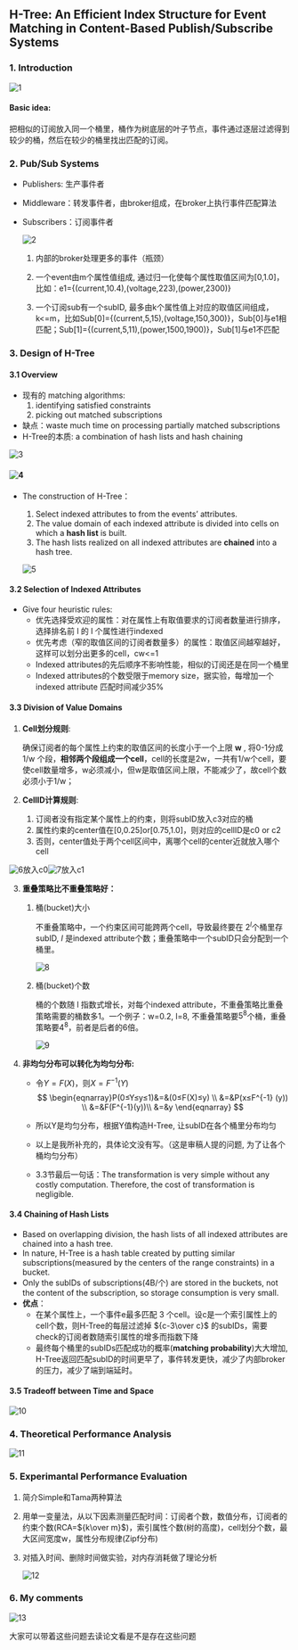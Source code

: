 ## H-Tree: An Efficient Index Structure for Event Matching in Content-Based Publish/Subscribe Systems

### 1. Introduction

![1](./pic/1.png)

#### Basic idea: 

把相似的订阅放入同一个桶里，桶作为树底层的叶子节点，事件通过逐层过滤得到较少的桶，然后在较少的桶里找出匹配的订阅。

### 2. **Pub/Sub Systems**

* Publishers: 生产事件者

* Middleware：转发事件者，由broker组成，在broker上执行事件匹配算法

* Subscribers：订阅事件者

  ![2](./pic/2.png)

  1. 内部的broker处理更多的事件（瓶颈）

  2. 一个event由m个属性值组成, 通过归一化使每个属性取值区间为[0,1.0]，比如：e1={(current,10.4),(voltage,223),(power,2300)}
  3. 一个订阅sub有一个subID, 最多由k个属性值上对应的取值区间组成，k<=m，比如Sub[0]={(current,5,15),(voltage,150,300)}，Sub[0]与e1相匹配；Sub[1]={(current,5,11),(power,1500,1900)}，Sub[1]与e1不匹配

### 3. Design of H-Tree

#### 3.1 **Overview**

* 现有的 matching algorithms:
  1. identifying satisfied constraints
  2. picking out matched subscriptions
* 缺点：waste much time on processing partially matched subscriptions
* H-Tree的本质: a combination of hash lists and hash chaining

![3](./pic/3.png)

#### ![4](./pic/4.png)

* The construction of H-Tree： 

  1. Select indexed attributes to from the events’ attributes.
  2. The value domain of each indexed attribute is divided into cells on which a **hash list** is built.
  3. The hash lists realized on all indexed attributes are **chained** into a hash tree.

  ![5](./pic/5.png)

#### 3.2 **Selection of Indexed Attributes**

* Give four heuristic rules:
  * 优先选择受欢迎的属性：对在属性上有取值要求的订阅者数量进行排序，选择排名前 l 的 l 个属性进行indexed
  * 优先考虑（窄的取值区间的订阅者数量多）的属性：取值区间越窄越好，这样可以划分出更多的cell，cw<=1
  * Indexed attributes的先后顺序不影响性能，相似的订阅还是在同一个桶里
  * Indexed attributes的个数受限于memory size，据实验，每增加一个indexed attribute 匹配时间减少35%

#### 3.3 **Division of Value Domains**

1. **Cell划分规则**:

   确保订阅者的每个属性上约束的取值区间的长度小于一个上限 **w** , 将0-1分成  1/w 个段，**相邻两个段组成一个cell**，cell的长度是2w，一共有1/w个cell，要使cell数量增多，w必须减小，但w是取值区间上限，不能减少了，故cell个数必须小于1/w；

2. **CellID计算规则**:
   1. 订阅者没有指定某个属性上的约束，则将subID放入c3对应的桶
   2. 属性约束的center值在[0,0.25]or[0.75,1.0]，则对应的cellID是c0 or c2
   3. 否则，center值处于两个cell区间中，离哪个cell的center近就放入哪个cell

![6](./pic/6.png)放入c0![7](./pic/7.png)放入c1

3. **重叠策略比不重叠策略好：**

   1. 桶(bucket)大小

      不重叠策略中，一个约束区间可能跨两个cell，导致最终要在 $2^l$个桶里存subID, $l$ 是indexed attribute个数；重叠策略中一个subID只会分配到一个桶里。

      ![8](./pic/8.png)
      
   2. 桶(bucket)个数
   
      桶的个数随 l 指数式增长，对每个indexed attribute，不重叠策略比重叠策略需要的桶数多1。一个例子：w=0.2, l=8, 不重叠策略要$5^8$个桶，重叠策略要$4^8$，前者是后者的6倍。
   
      ![9](./pic/9.png)

4. **非均匀分布可以转化为均匀分布:**

   * 令$Y=F(X)$，则$X=F^{-1} (Y)$
     $$
     \begin{eqnarray}P(0≤Y≤y≤1)&=&(0≤F(X)≤y)  \\
                               &=&P(x≤F^{-1} (y)) \\
               &=&F(F^{-1}(y))\\
               &=&y
     \end{eqnarray}
     $$

   * 所以Y是均匀分布，根据Y值构造H-Tree, 让subID在各个桶里分布均匀

   * 以上是我所补充的，具体论文没有写。（这是审稿人提的问题, 为了让各个桶均匀分布）

   * 3.3节最后一句话：The transformation is very simple without any costly computation.   Therefore, the cost of transformation is negligible.

#### 3.4 **Chaining of Hash Lists**

* Based on overlapping division, the hash lists of all indexed attributes are chained into a hash tree. 
* In nature, H-Tree is a hash table created by putting similar subscriptions(measured by the centers of the range constraints) in a bucket.
* Only the subIDs of subscriptions(4B/个) are stored in the buckets, not the content of the subscription, so storage consumption is very small.
* **优点**：
  * 在某个属性上，一个事件e最多匹配 3 个cell。设c是一个索引属性上的cell个数，则H-Tree的每层过滤掉  ${c-3\over c}$ 的subIDs，需要check的订阅者数随索引属性的增多而指数下降
  * 最终每个桶里的subIDs匹配成功的概率(**matching probability**)大大增加, H-Tree返回匹配subID的时间更早了，事件转发更快，减少了内部broker的压力，减少了端到端延时。

#### 3.5 **Tradeoff between Time and Space**

![10](./pic/10.png)

### 4. Theoretical Performance Analysis

![11](./pic/11.png)

### 5. Experimantal Performance Evaluation

1. 简介Simple和Tama两种算法

2. 用单一变量法，从以下因素测量匹配时间：订阅者个数，数值分布，订阅者的约束个数(RCA=${k\over m}$)，索引属性个数(树的高度)，cell划分个数，最大区间宽度w，属性分布规律(Zipf分布)

3. 对插入时间、删除时间做实验，对内存消耗做了理论分析

   ![12](./pic/12.png)

### 6. **My comments**

![13](./pic/13.png)

大家可以带着这些问题去读论文看是不是存在这些问题